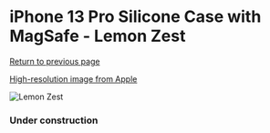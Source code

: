 # iPhone 13 Pro Silicone Case with MagSafe - Lemon Zest

[Return to previous page](/iphone_13)

[High-resolution image from Apple](https://store.storeimages.cdn-apple.com/8756/as-images.apple.com/is/MN663?wid=4500&hei=4500&fmt=png)

<div style="width: 384px"><img src="/everysource/MN663.png" alt="Lemon Zest"></div>

### Under construction
